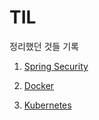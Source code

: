 # TIL

정리했던 것들 기록

1. [Spring Security](Spring/Spring-Security.md)  

2. [Docker](Docker/Docker-Concept.md)

3. [Kubernetes](Kubernetes/README.md)
